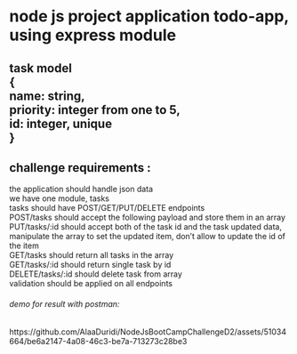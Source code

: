 <h1>node js project application todo-app, using express module</h1> 
<h2>task model <br> 
 { <br>
name: string,<br>
priority: integer from one to 5,<br>
id: integer, unique<br>
}
</h2>


<h2>challenge requirements :</h2> 
<p>the application should handle json data<br>
we have one module, tasks<br>
tasks should have POST/GET/PUT/DELETE endpoints<br>
POST/tasks should accept the following payload and store them in an array<br>
PUT/tasks/:id should accept both of the task id and the task updated data, manipulate the array to set the updated item,
 don’t allow to update the id of the item <br>
GET/tasks should return all tasks in the array<br>
GET/tasks/:id should return single task by id<br>
DELETE/tasks/:id should delete task from array<br>
validation should be applied on all endpoints</p>

<h6>demo for result with postman: </h6>
https://github.com/AlaaDuridi/NodeJsBootCampChallengeD2/assets/51034664/be6a2147-4a08-46c3-be7a-713273c28be3

